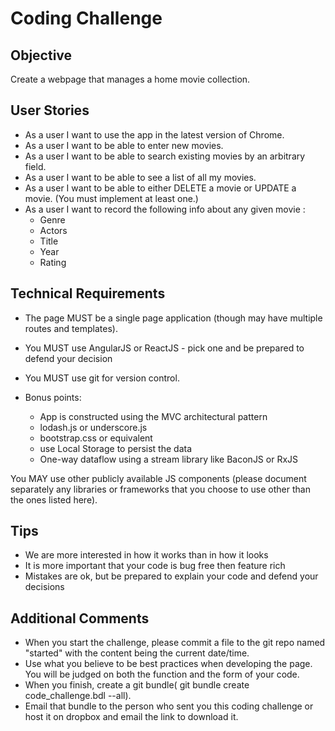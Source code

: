 # Coding Challenge


## Objective

Create a webpage that manages a home movie collection.

## User Stories

- As a user I want to use the app in the latest version of Chrome.
- As a user I want to be able to enter new movies.
- As a user I want to be able to search existing movies by an arbitrary field.
- As a user I want to be able to see a list of all my movies.
- As a user I want to be able to either DELETE a movie or UPDATE a movie.
  (You must implement at least one.)
- As a user I want to record the following info about any given movie :
    - Genre
    - Actors
    - Title
    - Year
    - Rating

## Technical Requirements

- The page MUST be a single page application (though may have multiple routes and templates).
- You MUST use AngularJS or ReactJS - pick one and be prepared to defend your decision
- You MUST use git for version control.

- Bonus points:

	- App is constructed using the MVC architectural pattern
    - lodash.js or underscore.js
    - bootstrap.css or equivalent
    - use Local Storage to persist the data
    - One-way dataflow using a stream library like BaconJS or RxJS

You MAY use other publicly available JS components (please document separately any libraries or frameworks that you choose to use other than the ones listed here).

## Tips
- We are more interested in how it works than in how it looks
- It is more important that your code is bug free then feature rich
- Mistakes are ok, but be prepared to explain your code and defend your decisions

## Additional Comments

- When you start the challenge, please commit a file to the git repo named "started" with the content being the current date/time.
- Use what you believe to be best practices when developing the page. You will be judged on both the function and the form of your code.
- When you finish, create a git bundle( git bundle create code_challenge.bdl --all).
- Email that bundle to the person who sent you this coding challenge or host it on dropbox and email the link to download it.
